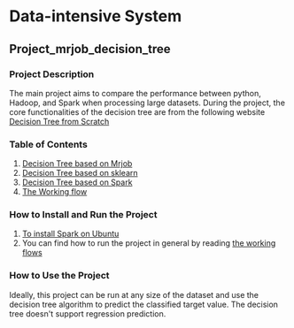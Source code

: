 # Data-intensive System
## Project_mrjob_decision_tree
### Project Description
The main project aims to compare the performance between python, Hadoop, and Spark when processing large datasets.
During the project, the core functionalities of the decision tree are from the following website [Decision Tree from Scratch](https://github.com/SebastianMantey/Decision-Tree-from-Scratch)
### Table of Contents
1. [Decision Tree based on Mrjob](https://github.com/ProJBH/DAT500_project_mrjob_decision_tree/tree/main/mrjob%20decision%20tree%20from%20scratch)
2. [Decision Tree based on sklearn]()
3. [Decision Tree based on Spark]()
4. [The Working flow](https://github.com/ProJBH/DAT500_project_mrjob_decision_tree/tree/main/Working%20flows)
### How to Install and Run the Project
1. [To install Spark on Ubuntu](https://phoenixnap.com/kb/install-spark-on-ubuntu)
2. You can find how to run the project in general by reading [the working flows](https://github.com/ProJBH/DAT500_project_mrjob_decision_tree/tree/main/Working%20flows)
### How to Use the Project
Ideally, this project can be run at any size of the dataset and use the decision tree algorithm to predict the classified target value. The decision tree doesn't support regression prediction.
